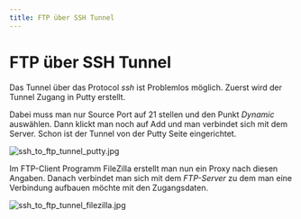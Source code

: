 ```yaml
---
title: FTP über SSH Tunnel
---
```


# FTP über SSH Tunnel

Das Tunnel über das Protocol *ssh* ist Problemlos möglich. Zuerst wird
der Tunnel Zugang in Putty erstellt.

Dabei muss man nur Source Port auf 21 stellen und den Punkt *Dynamic*
auswählen. Dann klickt man noch auf Add und man verbindet sich mit dem
Server. Schon ist der Tunnel von der Putty Seite eingerichtet.

![ssh_to_ftp_tunnel_putty.jpg](/ssh_to_ftp_tunnel_putty.jpg)

Im FTP-Client Programm FileZilla erstellt man nun ein Proxy nach diesen
Angaben. Danach verbindet man sich mit dem *FTP-Server* zu dem man eine
Verbindung aufbauen möchte mit den Zugangsdaten.

  ![ssh_to_ftp_tunnel_filezilla.jpg](/ssh_to_ftp_tunnel_filezilla.jpg)
